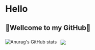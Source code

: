 
# Hello
## :star2:Wellcome to my GitHub:star2:
![Anurag's GitHub stats](https://github-readme-stats.vercel.app/api?username=anuraghazra&theme=dark&show_icons=true)
<a href="https://github.com/braydoncoyer">
  <img align="center" style="margin:0.5rem" src="https://github-readme-stats.vercel.app/api/top-langs/?username=microrat&hide=html&theme=buefy&icon_color=fc2847&layout=compact,css&title_color=ffffff&text_color=c9cacc&icon_color=4AB197&bg_color=1A2B34" />
</a>


<!--
**microrat/microrat** is a ✨ _special_ ✨ repository because its `README.md` (this file) appears on your GitHub profile.

Here are some ideas to get you started:

- 🔭 I’m currently working on ...
- 🌱 I’m currently learning ...
- 👯 I’m looking to collaborate on ...
- 🤔 I’m looking for help with ...
- 💬 Ask me about ...
- 📫 How to reach me: ...
- 😄 Pronouns: ...
- ⚡ Fun fact: ...
-->
